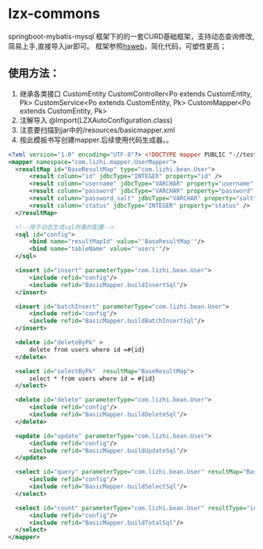 # lzx-commons
springboot-mybatis-mysql 框架下的的一套CURD基础框架，支持动态查询修改,简易上手,直接导入jar即可。
框架参照[hsweb](https://github.com/hs-web/hsweb-framework/tree/master/hsweb-commons)，简化代码，可塑性更高；
## 使用方法：
  1. 继承各类接口 
      CustomEntity<Pk>
      CustomController<Po extends CustomEntity, Pk> 
      CustomService<Po extends CustomEntity, Pk> 
      CustomMapper<Po extends CustomEntity, Pk>
  2. 注解导入 @Import(LZXAutoConfiguration.class) 
  3. 注意要扫描到jar中的/resources/basicmapper.xml
  4. 按此模板书写创建mapper.后续使用代码生成器。。
  ```xml
  <?xml version="1.0" encoding="UTF-8"?> <!DOCTYPE mapper PUBLIC "-//testMybatis.org//DTD Mapper 3.0//EN" "http://mybatis.org/dtd/mybatis-3-mapper.dtd">
<mapper namespace="com.lizhi.mapper.UserMapper">
    <resultMap id="BaseResultMap" type="com.lizhi.bean.User">
        <result column="id" jdbcType="INTEGER" property="id" />
        <result column="username" jdbcType="VARCHAR" property="username" />
        <result column="password" jdbcType="VARCHAR" property="password" />
        <result column="password_salt" jdbcType="VARCHAR" property="salt" />
        <result column="status" jdbcType="INTEGER" property="status" />
    </resultMap>

    <!--用于动态生成sql所需的配置-->
    <sql id="config">
        <bind name="resultMapId" value="'BaseResultMap'"/>
        <bind name="tableName" value="'users'"/>
    </sql>

    <insert id="insert" parameterType="com.lizhi.bean.User">
        <include refid="config"/>
        <include refid="BasicMapper.buildInsertSql"/>
    </insert>

    <insert id="batchInsert" parameterType="com.lizhi.bean.User">
        <include refid="config"/>
        <include refid="BasicMapper.buildBatchInsertSql"/>
    </insert>

    <delete id="deleteByPk" >
        delete from users where id =#{id}
    </delete>

    <select id="selectByPk"  resultMap="BaseResultMap">
		select * from users where id = #{id}
	</select>

    <delete id="delete" parameterType="com.lizhi.bean.User">
        <include refid="config"/>
        <include refid="BasicMapper.buildDeleteSql"/>
    </delete>

    <update id="update" parameterType="com.lizhi.bean.User">
        <include refid="config"/>
        <include refid="BasicMapper.buildUpdateSql"/>
    </update>

    <select id="query" parameterType="com.lizhi.bean.User" resultMap="BaseResultMap">
        <include refid="config"/>
        <include refid="BasicMapper.buildSelectSql"/>
    </select>

    <select id="count" parameterType="com.lizhi.bean.User" resultType="int">
        <include refid="config"/>
        <include refid="BasicMapper.buildTotalSql"/>
    </select>
</mapper>
```

